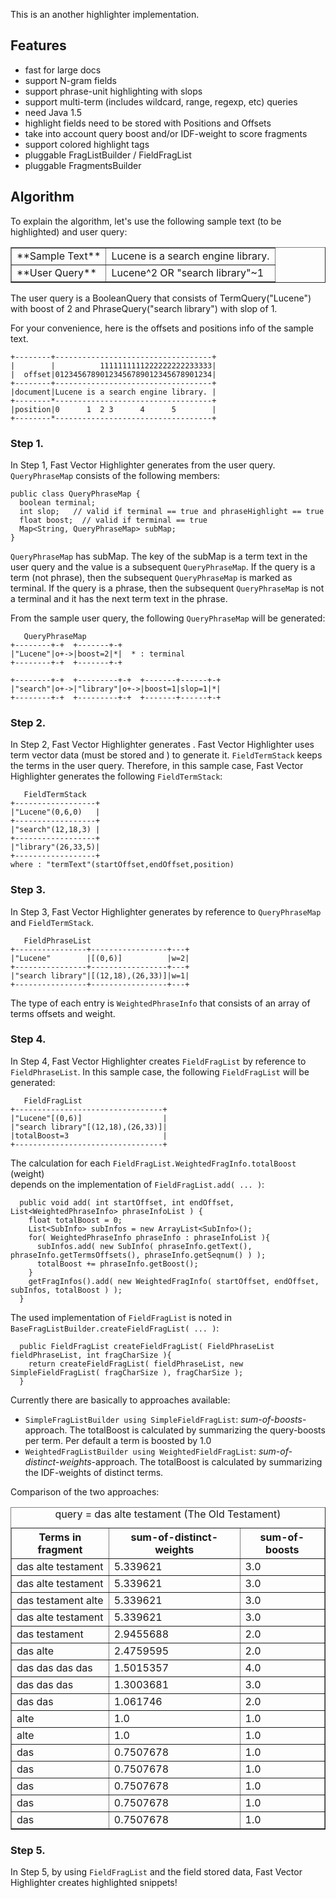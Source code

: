 ﻿<!--
 Licensed to the Apache Software Foundation (ASF) under one or more
 contributor license agreements.  See the NOTICE file distributed with
 this work for additional information regarding copyright ownership.
 The ASF licenses this file to You under the Apache License, Version 2.0
 (the "License"); you may not use this file except in compliance with
 the License.  You may obtain a copy of the License at

     http://www.apache.org/licenses/LICENSE-2.0

 Unless required by applicable law or agreed to in writing, software
 distributed under the License is distributed on an "AS IS" BASIS,
 WITHOUT WARRANTIES OR CONDITIONS OF ANY KIND, either express or implied.
 See the License for the specific language governing permissions and
 limitations under the License.
-->

This is an another highlighter implementation.

## Features

*   fast for large docs
*   support N-gram fields
*   support phrase-unit highlighting with slops
*   support multi-term (includes wildcard, range, regexp, etc) queries
*   need Java 1.5
*   highlight fields need to be stored with Positions and Offsets
*   take into account query boost and/or IDF-weight to score fragments
*   support colored highlight tags
*   pluggable FragListBuilder / FieldFragList
*   pluggable FragmentsBuilder

## Algorithm

To explain the algorithm, let's use the following sample text (to be highlighted) and user query:

<table border="1">
<tr>
<td>**Sample Text**</td>
<td>Lucene is a search engine library.</td>
</tr>
<tr>
<td>**User Query**</td>
<td>Lucene^2 OR "search library"~1</td>
</tr>
</table>

The user query is a BooleanQuery that consists of TermQuery("Lucene") with boost of 2 and PhraseQuery("search library") with slop of 1.

For your convenience, here is the offsets and positions info of the sample text.

    +--------+-----------------------------------+
    |        |          1111111111222222222233333|
    |  offset|01234567890123456789012345678901234|
    +--------+-----------------------------------+
    |document|Lucene is a search engine library. |
    +--------*-----------------------------------+
    |position|0      1  2 3      4      5        |
    +--------*-----------------------------------+

### Step 1.

In Step 1, Fast Vector Highlighter generates [](xref:Lucene.Net.Search.VectorHighlight.FieldQuery.QueryPhraseMap) from the user query. `QueryPhraseMap` consists of the following members:

    public class QueryPhraseMap {
      boolean terminal;
      int slop;   // valid if terminal == true and phraseHighlight == true
      float boost;  // valid if terminal == true
      Map<String, QueryPhraseMap> subMap;
    } 

`QueryPhraseMap` has subMap. The key of the subMap is a term text in the user query and the value is a subsequent `QueryPhraseMap`. If the query is a term (not phrase), then the subsequent `QueryPhraseMap` is marked as terminal. If the query is a phrase, then the subsequent `QueryPhraseMap` is not a terminal and it has the next term text in the phrase.

From the sample user query, the following `QueryPhraseMap` will be generated:

       QueryPhraseMap
    +--------+-+  +-------+-+
    |"Lucene"|o+->|boost=2|*|  * : terminal
    +--------+-+  +-------+-+

    +--------+-+  +---------+-+  +-------+------+-+
    |"search"|o+->|"library"|o+->|boost=1|slop=1|*|
    +--------+-+  +---------+-+  +-------+------+-+

### Step 2.

In Step 2, Fast Vector Highlighter generates [](xref:Lucene.Net.Search.VectorHighlight.FieldTermStack). Fast Vector Highlighter uses term vector data (must be stored [](xref:Lucene.Net.Documents.FieldType.SetStoreTermVectorOffsets(boolean)) and [](xref:Lucene.Net.Documents.FieldType.SetStoreTermVectorPositions(boolean))) to generate it. `FieldTermStack` keeps the terms in the user query. Therefore, in this sample case, Fast Vector Highlighter generates the following `FieldTermStack`:

       FieldTermStack
    +------------------+
    |"Lucene"(0,6,0)   |
    +------------------+
    |"search"(12,18,3) |
    +------------------+
    |"library"(26,33,5)|
    +------------------+
    where : "termText"(startOffset,endOffset,position)

### Step 3.

In Step 3, Fast Vector Highlighter generates [](xref:Lucene.Net.Search.VectorHighlight.FieldPhraseList) by reference to `QueryPhraseMap` and `FieldTermStack`.

       FieldPhraseList
    +----------------+-----------------+---+
    |"Lucene"        |[(0,6)]          |w=2|
    +----------------+-----------------+---+
    |"search library"|[(12,18),(26,33)]|w=1|
    +----------------+-----------------+---+

The type of each entry is `WeightedPhraseInfo` that consists of an array of terms offsets and weight. 

### Step 4.

In Step 4, Fast Vector Highlighter creates `FieldFragList` by reference to `FieldPhraseList`. In this sample case, the following `FieldFragList` will be generated:

       FieldFragList
    +---------------------------------+
    |"Lucene"[(0,6)]                  |
    |"search library"[(12,18),(26,33)]|
    |totalBoost=3                     |
    +---------------------------------+

The calculation for each `FieldFragList.WeightedFragInfo.totalBoost` (weight)  
depends on the implementation of `FieldFragList.add( ... )`:

      public void add( int startOffset, int endOffset, List<WeightedPhraseInfo> phraseInfoList ) {
        float totalBoost = 0;
        List<SubInfo> subInfos = new ArrayList<SubInfo>();
        for( WeightedPhraseInfo phraseInfo : phraseInfoList ){
          subInfos.add( new SubInfo( phraseInfo.getText(), phraseInfo.getTermsOffsets(), phraseInfo.getSeqnum() ) );
          totalBoost += phraseInfo.getBoost();
        }
        getFragInfos().add( new WeightedFragInfo( startOffset, endOffset, subInfos, totalBoost ) );
      }

The used implementation of `FieldFragList` is noted in `BaseFragListBuilder.createFieldFragList( ... )`:

      public FieldFragList createFieldFragList( FieldPhraseList fieldPhraseList, int fragCharSize ){
        return createFieldFragList( fieldPhraseList, new SimpleFieldFragList( fragCharSize ), fragCharSize );
      }

 Currently there are basically to approaches available: 

*   `SimpleFragListBuilder using SimpleFieldFragList`: *sum-of-boosts*-approach. The totalBoost is calculated by summarizing the query-boosts per term. Per default a term is boosted by 1.0
*   `WeightedFragListBuilder using WeightedFieldFragList`: *sum-of-distinct-weights*-approach. The totalBoost is calculated by summarizing the IDF-weights of distinct terms. 

Comparison of the two approaches:

<table border="1">
<caption>
	query = das alte testament (The Old Testament)
</caption>
<tr><th>Terms in fragment</th><th>sum-of-distinct-weights</th><th>sum-of-boosts</th></tr>
<tr><td>das alte testament</td><td>5.339621</td><td>3.0</td></tr>
<tr><td>das alte testament</td><td>5.339621</td><td>3.0</td></tr>
<tr><td>das testament alte</td><td>5.339621</td><td>3.0</td></tr>
<tr><td>das alte testament</td><td>5.339621</td><td>3.0</td></tr>
<tr><td>das testament</td><td>2.9455688</td><td>2.0</td></tr>
<tr><td>das alte</td><td>2.4759595</td><td>2.0</td></tr>
<tr><td>das das das das</td><td>1.5015357</td><td>4.0</td></tr>
<tr><td>das das das</td><td>1.3003681</td><td>3.0</td></tr>
<tr><td>das das</td><td>1.061746</td><td>2.0</td></tr>
<tr><td>alte</td><td>1.0</td><td>1.0</td></tr>
<tr><td>alte</td><td>1.0</td><td>1.0</td></tr>
<tr><td>das</td><td>0.7507678</td><td>1.0</td></tr>
<tr><td>das</td><td>0.7507678</td><td>1.0</td></tr>
<tr><td>das</td><td>0.7507678</td><td>1.0</td></tr>
<tr><td>das</td><td>0.7507678</td><td>1.0</td></tr>
<tr><td>das</td><td>0.7507678</td><td>1.0</td></tr>
</table>

### Step 5.

In Step 5, by using `FieldFragList` and the field stored data, Fast Vector Highlighter creates highlighted snippets!